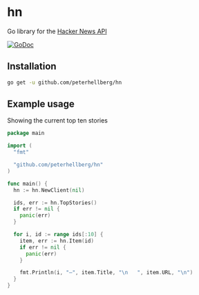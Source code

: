 # hn

Go library for the [Hacker News API](https://github.com/HackerNews/API)

[![GoDoc](https://godoc.org/github.com/peterhellberg/hn?status.svg)](https://godoc.org/github.com/peterhellberg/hn)

## Installation

```bash
go get -u github.com/peterhellberg/hn
```

## Example usage

Showing the current top ten stories

```go
package main

import (
  "fmt"

  "github.com/peterhellberg/hn"
)

func main() {
  hn := hn.NewClient(nil)

  ids, err := hn.TopStories()
  if err != nil {
    panic(err)
  }

  for i, id := range ids[:10] {
    item, err := hn.Item(id)
    if err != nil {
      panic(err)
    }

    fmt.Println(i, "–", item.Title, "\n   ", item.URL, "\n")
  }
}
```
